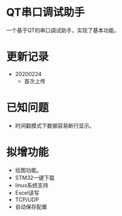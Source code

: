 # QT串口调试助手
  一个基于QT的串口调试助手，实现了基本功能。

# 更新记录
- 20200224
  - 首次上传

# 已知问题
  - 时间戳模式下数据容易断行显示。

# 拟增功能
  - 绘图功能。
  - STM32一键下载
  - linux系统支持
  - Excel读写
  - TCP/UDP
  - 自动保存配置